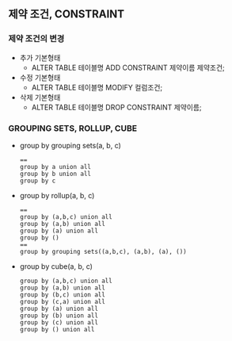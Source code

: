## 제약 조건, CONSTRAINT
### 제약 조건의 변경
- 추가 기본형태
    - ALTER TABLE 테이블명 ADD CONSTRAINT 제약이름 제약조건;
- 수정 기본형태
    - ALTER TABLE 테이블명 MODIFY 컬럼조건; 
- 삭제 기본형태
    - ALTER TABLE 테이블명 DROP CONSTRAINT 제약이름;

### GROUPING SETS, ROLLUP, CUBE
- group by grouping sets(a, b, c)
    ```
    ==
    group by a union all  
    group by b union all  
    group by c
    ```
- group by rollup(a, b, c)
    ```
    ==
    group by (a,b,c) union all
    group by (a,b) union all
    group by (a) union all
    group by ()
    ==
    group by grouping sets((a,b,c), (a,b), (a), ())
    ```
- group by cube(a, b, c)
    ```
    group by (a,b,c) union all
    group by (a,b) union all
    group by (b,c) union all
    group by (c,a) union all
    group by (a) union all
    group by (b) union all
    group by (c) union all
    group by () union all
    ```